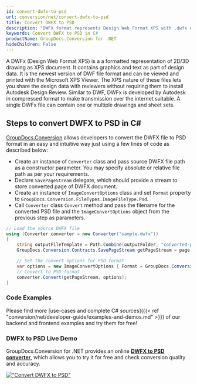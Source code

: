 ```yaml
---
id: convert-dwfx-to-psd
url: conversion/net/convert-dwfx-to-psd
title: Convert DWFX to PSD
description: "DWFX format represents Design Web Format XPS with .dwfx extension. Learn how to convert DWFX to PSD file programmatically in C# language using GroupDocs.Conversion for .NET library."
keywords: Convert DWFX to PSD in C#
productName: GroupDocs.Conversion for .NET
hideChildren: False
---
```


A DWFx (Design Web Format XPS) is a a formatted representation of 2D/3D drawing as XPS document. It contains graphics and text as part of design data. It is the newest version of DWF file format and can be viewed and printed with the Microsoft XPS Viewer. The XPS nature of these files lets you share the design data with reviewers without requiring them to install Autodesk Design Review. Similar to DWF, DWFx is developed by Autodesk in compressed format to make transmission over the internet suitable. A single DWFx file can contain one or multiple drawings and sheet sets.

## Steps to convert DWFX to PSD in C#

[GroupDocs.Conversion](https://products.groupdocs.com/conversion/net) allows developers to convert the DWFX file to PSD format in an easy and intuitive way just using a few lines of code as described below:

* Create an instance of `Converter` class and pass source DWFX file path as a constructor parameter. You may specify absolute or relative file path as per your requirements. 
* Declare `SavePageStream` delegate, which should provide a stream to store converted page of DWFX document.
* Create an instance of `ImageConvertOptions` class and set `Format` property to `GroupDocs.Conversion.FileTypes.ImageFileType.Psd`.
* Call `Converter` class `Convert` method and pass the filename for the converted PSD file and the `ImageConvertOptions` object from the previous step as parameters.

```csharp
// Load the source DWFX file
using (Converter converter = new Converter("sample.dwfx"))
{
    string outputFileTemplate = Path.Combine(outputFolder, "converted-page-{0}.psd");
    GroupDocs.Conversion.Contracts.SavePageStream getPageStream = page => new FileStream(string.Format(outputFileTemplate, page), FileMode.Create);

    // Set the convert options for PSD format
    var options = new ImageConvertOptions { Format = GroupDocs.Conversion.FileTypes.ImageFileType.Psd };   
    // Convert to PSD format
    converter.Convert(getPageStream, options);
}
```

### Code Examples

Please find more [use-cases and complete C# sources]({{< ref "conversion/net/developer-guide/examples-and-demos.md" >}}) of our backend and frontend examples and try them for free!

### DWFX to PSD Live Demo

GroupDocs.Conversion for .NET provides an online [**DWFX to PSD converter**](https://products.groupdocs.app/conversion/dwfx-to-psd), which allows you to try it for free and check conversion quality and accuracy.

[!["Convert DWFX to PSD"](conversion/net/images/convert-to-psd/convert-dwfx-to-psd.png)](https://products.groupdocs.app/conversion/dwfx-to-psd)